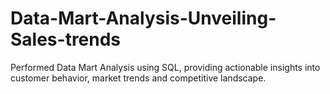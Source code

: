 # Data-Mart-Analysis-Unveiling-Sales-trends
Performed Data Mart Analysis using SQL, providing actionable insights into customer behavior, market trends and competitive landscape.
